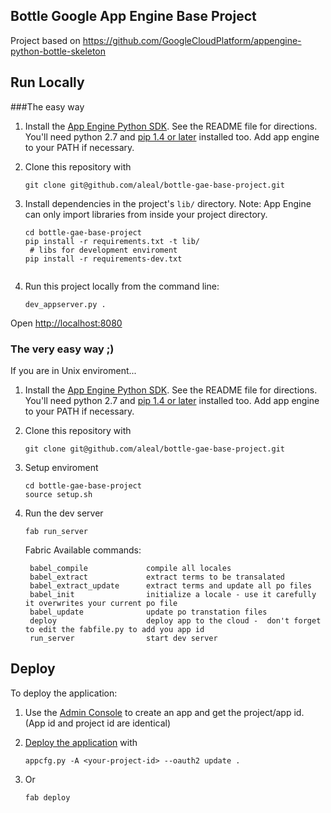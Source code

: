 ## Bottle Google App Engine Base Project

Project based on https://github.com/GoogleCloudPlatform/appengine-python-bottle-skeleton

## Run Locally

###The easy way

1. Install the [App Engine Python SDK](https://developers.google.com/appengine/downloads).
See the README file for directions. You'll need python 2.7 and [pip 1.4 or later](http://www.pip-installer.org/en/latest/installing.html) installed too. Add app engine to your PATH if necessary. 

2. Clone this repository with

   ```shell
   git clone git@github.com/aleal/bottle-gae-base-project.git
   
   ```
3. Install dependencies in the project's `lib/` directory.
   Note: App Engine can only import libraries from inside your project directory.

   ```shell
   cd bottle-gae-base-project 
   pip install -r requirements.txt -t lib/
    # libs for development enviroment
   pip install -r requirements-dev.txt
  
   ```
4. Run this project locally from the command line:

   ```
   dev_appserver.py .
   ```

Open [http://localhost:8080](http://localhost:8080)

### The very easy way ;)

If you are in Unix enviroment...

1. Install the [App Engine Python SDK](https://developers.google.com/appengine/downloads).
See the README file for directions. You'll need python 2.7 and [pip 1.4 or later](http://www.pip-installer.org/en/latest/installing.html) installed too. Add app engine to your PATH if necessary. 

2. Clone this repository with

   ```shell
   git clone git@github.com/aleal/bottle-gae-base-project.git
   
   ```
3. Setup enviroment
   ```shell
   cd bottle-gae-base-project 
   source setup.sh
   ```
4. Run the dev server 
   ```shell
   fab run_server
   ```
   
   Fabric Available commands:
   ```
    babel_compile             compile all locales
    babel_extract             extract terms to be transalated
    babel_extract_update      extract terms and update all po files
    babel_init                initialize a locale - use it carefully it overwrites your current po file
    babel_update              update po transtation files
    deploy                    deploy app to the cloud -  don't forget to edit the fabfile.py to add you app id
    run_server                start dev server
    ```

## Deploy
To deploy the application:

1. Use the [Admin Console](https://appengine.google.com) to create an app and
   get the project/app id. (App id and project id are identical)
1. [Deploy the
   application](https://developers.google.com/appengine/docs/python/tools/uploadinganapp) with

   ```
   appcfg.py -A <your-project-id> --oauth2 update .
   ```

2. Or 
   ```
   fab deploy
   ```

